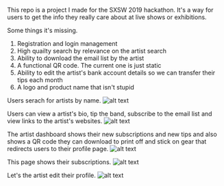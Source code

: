 

This repo is a project I made for the SXSW 2019 hackathon. It's a way for users to get the info they really care about at live shows or exhibitions. 

Some things it's missing.
1. Registration and login management
2. High quailty search by relevance on the artist search
3. Ability to download the email list by the artist
4. A functional QR code. The current one is just static
5. Ability to edit the artist's bank account details so we can transfer their tips each month
6. A logo and product name that isn't stupid



Users serach for artists by name.
![alt text](documentation.Homepage.PNG "Homepage")

Users can view a artist's bio, tip the band, subscribe to the email list and view links to the artist's websites.
![alt text](documentation.Artist.PNG "Artist")

The artist dashboard shows their new subscriptions and new tips and also shows a QR code they can download to print off and stick on gear that redirects users to their profile page.
![alt text](documentation.Dashboard.PNG "Dashboard")

This page shows their subscriptions.
![alt text](documentation.Emails.PNG "Emails")

Let's the artist edit their profile.
![alt text](documentation.Profile.PNG "Profile")
